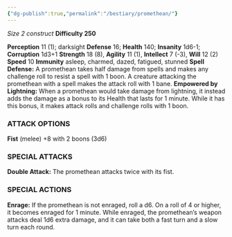 ```yaml
---
{"dg-publish":true,"permalink":"/bestiary/promethean/"}
---
```


*Size 2 construct*
**Difficulty 250**

**Perception** 11 (1); darksight 
**Defense** 16; **Health** 140; **Insanity** 1d6-1; **Corruption** 1d3+1 
**Strength** 18 (8), **Agility** 11 (1), **Intellect** 7 (-3), **Will** 12 (2) 
**Speed** 10
**Immunity** asleep, charmed, dazed, fatigued, stunned
**Spell Defense:** A promethean takes half damage from spells
and makes any challenge roll to resist a spell with 1 boon. A creature attacking the promethean with a spell makes the attack roll with 1 bane.
**Empowered by Lightning:** When a promethean would take damage from lightning, it instead adds the damage as a bonus to its Health that lasts for 1 minute. While it has this bonus, it makes attack rolls and challenge rolls with 1 boon.
### ATTACK OPTIONS
**Fist** (melee) +8 with 2 boons (3d6)
### SPECIAL ATTACKS
**Double Attack:** The promethean attacks twice with its fist.
### SPECIAL ACTIONS
**Enrage:** If the promethean is not enraged, roll a d6. On a roll of 4 or higher, it becomes enraged for 1 minute. While enraged, the promethean’s weapon attacks deal 1d6 extra damage, and it can take both a fast turn and a slow turn each round.